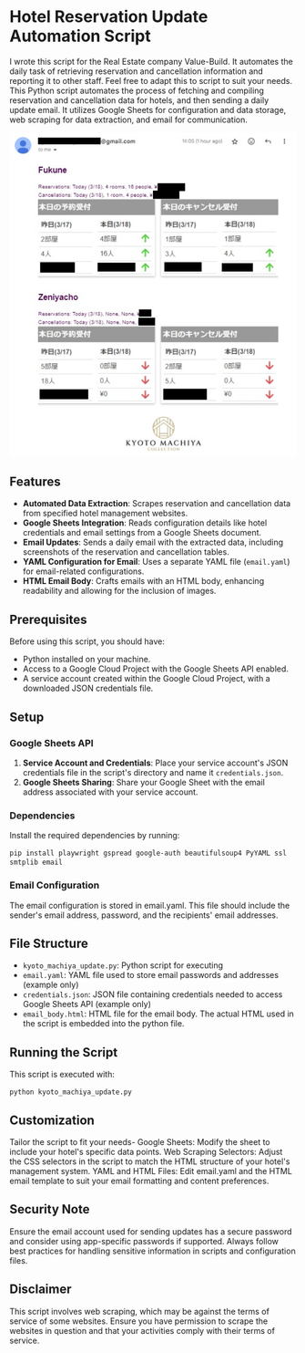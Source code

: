 # Hotel Reservation Update Automation Script
I wrote this script for the Real Estate company Value-Build. It automates the daily task of retrieving reservation and cancellation information and reporting it to other staff. Feel free to adapt this to script to suit your needs.
This Python script automates the process of fetching and compiling reservation and cancellation data for hotels, and then sending a daily update email. It utilizes Google Sheets for configuration and data storage, web scraping for data extraction, and email for communication.

![Preview](Preview.jpeg)

## Features
- **Automated Data Extraction**: Scrapes reservation and cancellation data from specified hotel management websites.
- **Google Sheets Integration**: Reads configuration details like hotel credentials and email settings from a Google Sheets document.
- **Email Updates**: Sends a daily email with the extracted data, including screenshots of the reservation and cancellation tables.
- **YAML Configuration for Email**: Uses a separate YAML file (`email.yaml`) for email-related configurations.
- **HTML Email Body**: Crafts emails with an HTML body, enhancing readability and allowing for the inclusion of images.

## Prerequisites
Before using this script, you should have:

- Python installed on your machine.
- Access to a Google Cloud Project with the Google Sheets API enabled.
- A service account created within the Google Cloud Project, with a downloaded JSON credentials file.

## Setup

### Google Sheets API
1. **Service Account and Credentials**: Place your service account's JSON credentials file in the script's directory and name it `credentials.json`.
2. **Google Sheets Sharing**: Share your Google Sheet with the email address associated with your service account.

### Dependencies
Install the required dependencies by running:

```
pip install playwright gspread google-auth beautifulsoup4 PyYAML ssl smtplib email
```

### Email Configuration
The email configuration is stored in email.yaml. This file should include the sender's email address, password, and the recipients' email addresses.

## File Structure
- `kyoto_machiya_update.py`: Python script for executing
- `email.yaml`: YAML file used to store email passwords and addresses (example only)
- `credentials.json`: JSON file containing credentials needed to access Google Sheets API (example only)
- `email_body.html`: HTML file for the email body. The actual HTML used in the script is embedded into the python file.

## Running the Script
This script is executed with:

```
python kyoto_machiya_update.py
```

## Customization
Tailor the script to fit your needs-
Google Sheets: Modify the sheet to include your hotel's specific data points.
Web Scraping Selectors: Adjust the CSS selectors in the script to match the HTML structure of your hotel's management system.
YAML and HTML Files: Edit email.yaml and the HTML email template to suit your email formatting and content preferences.

## Security Note
Ensure the email account used for sending updates has a secure password and consider using app-specific passwords if supported. Always follow best practices for handling sensitive information in scripts and configuration files.

## Disclaimer
This script involves web scraping, which may be against the terms of service of some websites. Ensure you have permission to scrape the websites in question and that your activities comply with their terms of service.
